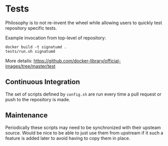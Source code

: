 # Tests

Philosophy is to not re-invent the wheel while allowing users to quickly test repository specific tests.

Example invocation from top-level of repository:

    docker build -t signatumd .
    tests/run.sh signatumd

More details: https://github.com/docker-library/official-images/tree/master/test

## Continuous Integration

The set of scripts defined by `config.sh` are run every time a pull request or push to the repository is made.

## Maintenance

Periodically these scripts may need to be synchronized with their upsteam source.  Would be nice to be able to just use them from upstream if it such a feature is added later to avoid having to copy them in place.
